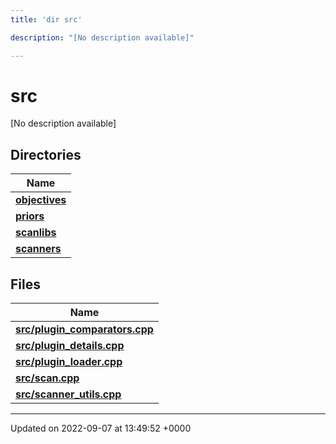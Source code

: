 ```yaml
---
title: 'dir src'

description: "[No description available]"

---
```


# src



[No description available]

## Directories

| Name           |
| -------------- |
| **[objectives](/documentation/code/files/dir_8175e00b46706161a3f1b29a9c3d0e1e/#dir-objectives)**  |
| **[priors](/documentation/code/files/dir_cd3836cb33a5a37171cbcbf20d1df426/#dir-priors)**  |
| **[scanlibs](/documentation/code/files/dir_41b55c43b6715382bf2587278e09e81e/#dir-scanlibs)**  |
| **[scanners](/documentation/code/files/dir_3d6632c706c298643a7dbf82a7e43d46/#dir-scanners)**  |

## Files

| Name           |
| -------------- |
| **[src/plugin_comparators.cpp](/documentation/code/files/plugin__comparators_8cpp/#file-plugin-comparatorscpp)**  |
| **[src/plugin_details.cpp](/documentation/code/files/plugin__details_8cpp/#file-plugin-detailscpp)**  |
| **[src/plugin_loader.cpp](/documentation/code/files/plugin__loader_8cpp/#file-plugin-loadercpp)**  |
| **[src/scan.cpp](/documentation/code/files/scan_8cpp/#file-scancpp)**  |
| **[src/scanner_utils.cpp](/documentation/code/files/scanner__utils_8cpp/#file-scanner-utilscpp)**  |






-------------------------------

Updated on 2022-09-07 at 13:49:52 +0000
